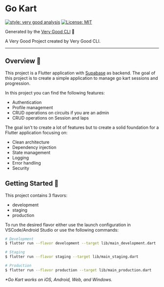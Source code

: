 # Go Kart

[![style: very good analysis][very_good_analysis_badge]][very_good_analysis_link]
[![License: MIT][license_badge]][license_link]

Generated by the [Very Good CLI][very_good_cli_link] 🤖

A Very Good Project created by Very Good CLI.

---

## Overview 📖

This project is a Flutter application with [Supabase](https://supabase.io/) as backend.
The goal of this project is to create a simple application to manage go kart sessions and progression.

In this project you can find the following features:

- Authentication
- Profile management
- CRUD operations on circuits if you are an admin
- CRUD operations on Session and laps

The goal isn't to create a lot of features but to create a solid foundation for a Flutter application focusing on:

- Clean architecture
- Dependency injection
- State management
- Logging
- Error handling
- Security

## Getting Started 🚀

This project contains 3 flavors:

- development
- staging
- production

To run the desired flavor either use the launch configuration in VSCode/Android Studio or use the following commands:

```sh
# Development
$ flutter run --flavor development --target lib/main_development.dart

# Staging
$ flutter run --flavor staging --target lib/main_staging.dart

# Production
$ flutter run --flavor production --target lib/main_production.dart
```

_\*Go Kart works on iOS, Android, Web, and Windows._


[license_badge]: https://img.shields.io/badge/license-MIT-blue.svg
[license_link]: https://opensource.org/licenses/MIT
[very_good_analysis_badge]: https://img.shields.io/badge/style-very_good_analysis-B22C89.svg
[very_good_analysis_link]: https://pub.dev/packages/very_good_analysis
[very_good_cli_link]: https://github.com/VeryGoodOpenSource/very_good_cli
